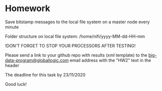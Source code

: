 # Homework

Save bitstamp messages to the local file system on a master node every minute

Folder structure on local file system: /home/nifi/yyyy-MM-dd-HH-mm

!DON'T FORGET TO STOP YOUR PROCESSORS AFTER TESTING!

Please send a link to your github repo with results (xml template) to the big-data-program@globallogic.com email address with the "HW2" text in the header

The deadline for this task by 23/11/2020

Good luck!
